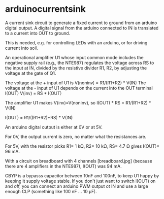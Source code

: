 arduinocurrentsink
==================
A current sink circuit to generate a fixed current to ground from an arduino digital output.
A digital signal from the arduino connected to IN is translated to a current into OUT to ground. 

This is needed, e.g. for controlling LEDs with an arduino, or for driving current into soil.

An operational amplifier U1 whose input common mode includes the negative supply rail
(e.g., the NTE987) regulates the voltage across RS to the input at IN, divided by the resistive divider R1, R2, 
by adjusting the voltage at the gate of Q1. 

The voltage at the + input of U1 is
V(noninv) = R1/(R1+R2) * V(IN)
The voltage at the - input of U1 depends on the current into the OUT terminal I(OUT)
V(inv) = RS * I(OUT)

The amplifier U1 makes V(inv)=V(noninv), 
so 
I(OUT) * RS = R1/(R1+R2) * V(IN)

I(OUT) = R1/((R1+R2)*RS) * V(IN)

An arduino digital output is either at 0V or at 5V.

For 0V, the output current is zero, no matter what the resistances are. 

For 5V, with the resistor picks
R1= 1 kΩ, R2= 10 kΩ, RS= 4.7 Ω 
gives I(OUT)= 96 mA. 

With a circuit on breadboard with 4 channels [breadboard.jpg] (because there are 4 amplifiers in the NTE987), I(OUT) was 94 mA.

CBYP is a bypasss capacitor between 10nF and 100nF, to keep U1 happy by keeping it supply voltage stable.
If you don't just want to switch I(OUT) on and off, 
you can connect an arduino PWM output ot IN and use a large enough CLP (something like 100 nF ... 10 μF).
